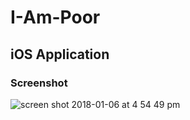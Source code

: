 # I-Am-Poor

## iOS Application 

### Screenshot

![screen shot 2018-01-06 at 4 54 49 pm](https://user-images.githubusercontent.com/15088180/34659594-690c0f4c-f460-11e7-8090-ed1424af4e22.png)
